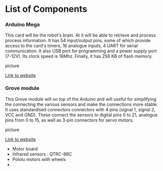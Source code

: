 # List of Components
### Arduino Mega
This card will be the robot's brain. At it will be able to retrieve and process process information. It has 54 input/output pins, some of which provide access to the card's timers, 16 analogue inputs, 4 UART for serial communication. It also USB port for programming and a power supply port (7-12V). Its clock speed is 16Mhz. Finally, it has 256 KB of flash memory.

picture

[Link to website](https://store.arduino.cc/products/arduino-mega-2560-rev3)

### Grove module
This Grove module will on top of the Arduino and will useful for simplifying the connecting the various sensors and make the connections more stable. It uses standardised connectors connectors with 4 pins (signal 1, signal 2, VCC and GND). These connect the sensors to digital pins 0 to 21, analogue pins from 0 to 15, as well as 3-pin connectors for servo motors.

picture

[Link to website](https://www.seeedstudio.com/Grove-Mega-Shield-v1-2.html)
- Motor board
- Infrared sensors : QTRC-8RC
- Pololu  motors with wheels
- 
